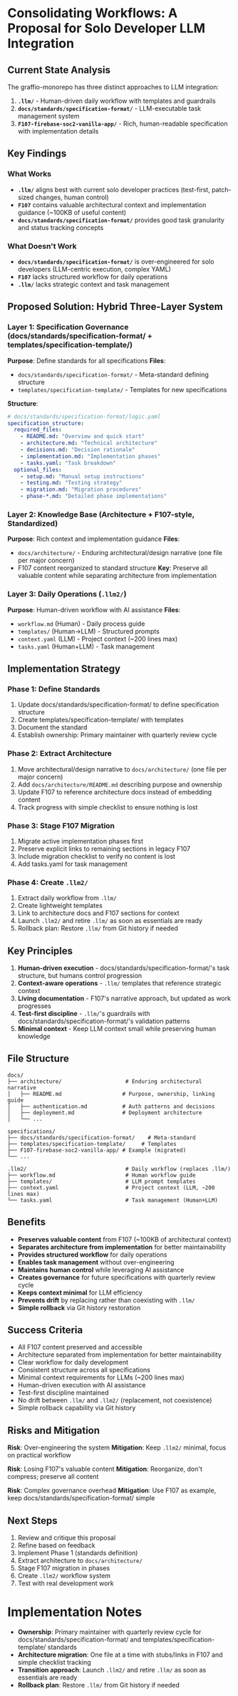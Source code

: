 # Consolidating Workflows: A Proposal for Solo Developer LLM Integration

## Current State Analysis

The graffio-monorepo has three distinct approaches to LLM integration:

1. **`.llm/`** - Human-driven daily workflow with templates and guardrails
2. **`docs/standards/specification-format/`** - LLM-executable task management system
3. **`F107-firebase-soc2-vanilla-app/`** - Rich, human-readable specification with implementation details

## Key Findings

### What Works

- **`.llm/`** aligns best with current solo developer practices (test-first, patch-sized changes, human control)
- **`F107`** contains valuable architectural context and implementation guidance (~100KB of useful content)
- **`docs/standards/specification-format/`** provides good task granularity and status tracking concepts

### What Doesn't Work

- **`docs/standards/specification-format/`** is over-engineered for solo developers (LLM-centric execution, complex YAML)
- **`F107`** lacks structured workflow for daily operations
- **`.llm/`** lacks strategic context and task management

## Proposed Solution: Hybrid Three-Layer System

### Layer 1: Specification Governance (docs/standards/specification-format/ + templates/specification-template/)

**Purpose**: Define standards for all specifications
**Files**:

- `docs/standards/specification-format/` - Meta-standard defining structure
- `templates/specification-template/` - Templates for new specifications

**Structure**:

```yaml
# docs/standards/specification-format/logic.yaml
specification_structure:
  required_files:
    - README.md: "Overview and quick start"
    - architecture.md: "Technical architecture"
    - decisions.md: "Decision rationale"
    - implementation.md: "Implementation phases"
    - tasks.yaml: "Task breakdown"
  optional_files:
    - setup.md: "Manual setup instructions"
    - testing.md: "Testing strategy"
    - migration.md: "Migration procedures"
    - phase-*.md: "Detailed phase implementations"
```

### Layer 2: Knowledge Base (Architecture + F107-style, Standardized)

**Purpose**: Rich context and implementation guidance
**Files**:

- `docs/architecture/` - Enduring architectural/design narrative (one file per major concern)
- F107 content reorganized to standard structure
  **Key**: Preserve all valuable content while separating architecture from implementation

### Layer 3: Daily Operations (`.llm2/`)

**Purpose**: Human-driven workflow with AI assistance
**Files**:

- `workflow.md` (Human) - Daily process guide
- `templates/` (Human→LLM) - Structured prompts
- `context.yaml` (LLM) - Project context (~200 lines max)
- `tasks.yaml` (Human+LLM) - Task management

## Implementation Strategy

### Phase 1: Define Standards

1. Update docs/standards/specification-format/ to define specification structure
2. Create templates/specification-template/ with templates
3. Document the standard
4. Establish ownership: Primary maintainer with quarterly review cycle

### Phase 2: Extract Architecture

1. Move architectural/design narrative to `docs/architecture/` (one file per major concern)
2. Add `docs/architecture/README.md` describing purpose and ownership
3. Update F107 to reference architecture docs instead of embedding content
4. Track progress with simple checklist to ensure nothing is lost

### Phase 3: Stage F107 Migration

1. Migrate active implementation phases first
2. Preserve explicit links to remaining sections in legacy F107
3. Include migration checklist to verify no content is lost
4. Add tasks.yaml for task management

### Phase 4: Create `.llm2/`

1. Extract daily workflow from `.llm/`
2. Create lightweight templates
3. Link to architecture docs and F107 sections for context
4. Launch `.llm2/` and retire `.llm/` as soon as essentials are ready
5. Rollback plan: Restore `.llm/` from Git history if needed

## Key Principles

1. **Human-driven execution** - docs/standards/specification-format/'s task structure, but humans control progression
2. **Context-aware operations** - `.llm/` templates that reference strategic context
3. **Living documentation** - F107's narrative approach, but updated as work progresses
4. **Test-first discipline** - `.llm/`'s guardrails with docs/standards/specification-format/'s validation patterns
5. **Minimal context** - Keep LLM context small while preserving human knowledge

## File Structure

```
docs/
├── architecture/                    # Enduring architectural narrative
│   ├── README.md                   # Purpose, ownership, linking guide
│   ├── authentication.md           # Auth patterns and decisions
│   ├── deployment.md               # Deployment architecture
│   └── ...

specifications/
├── docs/standards/specification-format/    # Meta-standard
├── templates/specification-template/     # Templates
├── F107-firebase-soc2-vanilla-app/ # Example (migrated)
└── ...

.llm2/                               # Daily workflow (replaces .llm/)
├── workflow.md                      # Human workflow guide
├── templates/                       # LLM prompt templates
├── context.yaml                     # Project context (LLM, ~200 lines max)
└── tasks.yaml                       # Task management (Human+LLM)
```

## Benefits

- **Preserves valuable content** from F107 (~100KB of architectural context)
- **Separates architecture from implementation** for better maintainability
- **Provides structured workflow** for daily operations
- **Enables task management** without over-engineering
- **Maintains human control** while leveraging AI assistance
- **Creates governance** for future specifications with quarterly review cycle
- **Keeps context minimal** for LLM efficiency
- **Prevents drift** by replacing rather than coexisting with `.llm/`
- **Simple rollback** via Git history restoration

## Success Criteria

- All F107 content preserved and accessible
- Architecture separated from implementation for better maintainability
- Clear workflow for daily development
- Consistent structure across all specifications
- Minimal context requirements for LLMs (~200 lines max)
- Human-driven execution with AI assistance
- Test-first discipline maintained
- No drift between `.llm/` and `.llm2/` (replacement, not coexistence)
- Simple rollback capability via Git history

## Risks and Mitigation

**Risk**: Over-engineering the system
**Mitigation**: Keep `.llm2/` minimal, focus on practical workflow

**Risk**: Losing F107's valuable content
**Mitigation**: Reorganize, don't compress; preserve all content

**Risk**: Complex governance overhead
**Mitigation**: Use F107 as example, keep docs/standards/specification-format/ simple

## Next Steps

1. Review and critique this proposal
2. Refine based on feedback
3. Implement Phase 1 (standards definition)
4. Extract architecture to `docs/architecture/`
5. Stage F107 migration in phases
6. Create `.llm2/` workflow system
7. Test with real development work

# Implementation Notes

- **Ownership**: Primary maintainer with quarterly review cycle for docs/standards/specification-format/ and templates/specification-template/ standards
- **Architecture migration**: One file at a time with stubs/links in F107 and simple checklist tracking
- **Transition approach**: Launch `.llm2/` and retire `.llm/` as soon as essentials are ready
- **Rollback plan**: Restore `.llm/` from Git history if needed
